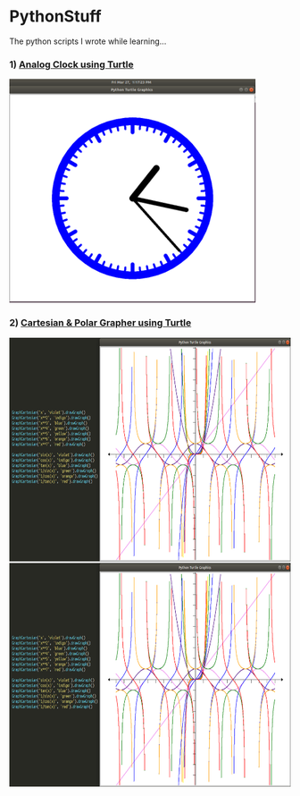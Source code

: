 # PythonStuff
The python scripts I wrote while learning...

### 1) [Analog Clock using Turtle](https://github.com/Sud0-u53r/PythonStuff/blob/master/analog_clock.py)
<img src="https://raw.githubusercontent.com/Sud0-u53r/PythonStuff/master/imgs/analog_clock.png" alt="AnalogClock.png" height="400">

### 2) [Cartesian & Polar Grapher using Turtle](https://github.com/Sud0-u53r/PythonStuff/blob/master/grapher.py)
<img src="https://raw.githubusercontent.com/Sud0-u53r/PythonStuff/master/imgs/grapher.png" alt="Grapher.png" height="400">
<img src="https://raw.githubusercontent.com/Sud0-u53r/PythonStuff/master/imgs/grapher.png" alt="Grapher.png" height="400">

